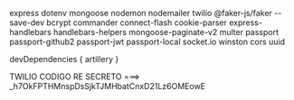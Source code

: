 express
dotenv
mongoose
nodemon
nodemailer
twilio
@faker-js/faker --save-dev
bcrypt
commander
connect-flash
cookie-parser
express-handlebars
handlebars-helpers
mongoose-paginate-v2
multer
passport
passport-github2
passport-jwt
passport-local
socket.io
winston
cors
uuid

devDependencies {
    artillery
}

<!-- artillery quick --count 40 --num 50 "http://localhost:8080/api/products" -o stadistics.json -->

TWILIO CODIGO RE SECRETO ===> _h7OkFPTHMnspDsSjkTJMHbatCnxD21Lz6OMEowE